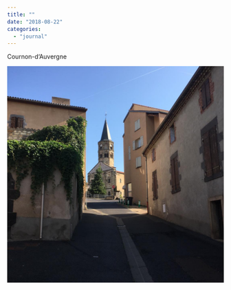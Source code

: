 ```yaml
---
title: ""
date: "2018-08-22"
categories: 
  - "journal"
---
```


Cournon-d‘Auvergne

![](images/4aded4db09.jpg)
